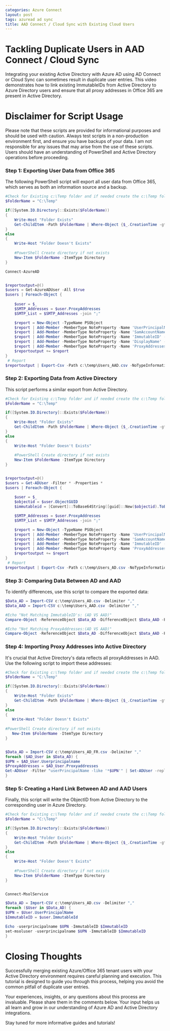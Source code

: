 ```yaml
---
categories: Azure Connect
layout: post
tags: azuread ad sync
title: AAD Connect / Cloud Sync with Existing Cloud Users
---
```


# Tackling Duplicate Users in AAD Connect / Cloud Sync

Integrating your existing Active Directory with Azure AD using AD Connect or Cloud Sync can sometimes result in duplicate user entries. This video demonstrates how to link existing ImmutableIDs from Active Directory to Azure Directory users and ensure that all proxy addresses in Office 365 are present in Active Directory.

# Disclaimer for Script Usage

Please note that these scripts are provided for informational purposes and should be used with caution. Always test scripts in a non-production environment first, and ensure you have backups of your data. I am not responsible for any issues that may arise from the use of these scripts. Users should have an understanding of PowerShell and Active Directory operations before proceeding.

### Step 1: Exporting User Data from Office 365

The following PowerShell script will export all user data from Office 365, which serves as both an information source and a backup.


```powershell
#Check for Existing c:\Temp folder and if needed create the c:\Temp folder
$FolderName = "C:\Temp"

if([System.IO.Directory]::Exists($FolderName))
{
    Write-Host "Folder Exists"
    Get-ChildItem -Path $FolderName | Where-Object {$_.CreationTime -gt (Get-Date).Date}   
}
else
{
    Write-Host "Folder Doesn't Exists"
    
    #PowerShell Create directory if not exists
    New-Item $FolderName -ItemType Directory
}

Connect-AzureAD


$reportoutput=@()
$users = Get-AzureADUser -All $true
$users | Foreach-Object {
 
    $user = $_
    $SMTP_Addresses = $user.ProxyAddresses
    $SMTP_List = $SMTP_Addresses -join ";"

    $report = New-Object -TypeName PSObject
    $report | Add-Member -MemberType NoteProperty -Name 'UserPrincipalName' -Value $user.UserPrincipalName
    $report | Add-Member -MemberType NoteProperty -Name 'SamAccountName' -Value $user.samaccountname
    $report | Add-Member -MemberType NoteProperty -Name 'ImmutableID' -Value $user.immutableid
    $report | Add-Member -MemberType NoteProperty -Name 'DisplayName' -Value $user.displayname
    $report | Add-Member -MemberType NoteProperty -Name 'ProxyAddresses' -Value $SMTP_List
    $reportoutput += $report
}
 # Report
$reportoutput | Export-Csv -Path c:\temp\Users_AAD.csv -NoTypeInformation -Encoding UTF8

```

### Step 2: Exporting Data from Active Directory

This script performs a similar export from Active Directory.

```powershell
#Check for Existing c:\Temp folder and if needed create the c:\Temp folder
$FolderName = "C:\Temp"

if([System.IO.Directory]::Exists($FolderName))
{
    Write-Host "Folder Exists"
    Get-ChildItem -Path $FolderName | Where-Object {$_.CreationTime -gt (Get-Date).Date}   
}
else
{
    Write-Host "Folder Doesn't Exists"
    
    #PowerShell Create directory if not exists
    New-Item $FolderName -ItemType Directory
}


$reportoutput=@()
$users = Get-ADUser -Filter * -Properties *
$users | Foreach-Object {
 
    $user = $_
    $objectid = $user.ObjectGUID
    $immutableid = [Convert]::ToBase64String([guid]::New($objectid).ToByteArray())

    $SMTP_Addresses = $user.ProxyAddresses
    $SMTP_List = $SMTP_Addresses -join ";" 

    $report = New-Object -TypeName PSObject
    $report | Add-Member -MemberType NoteProperty -Name 'UserPrincipalName' -Value $user.UserPrincipalName
    $report | Add-Member -MemberType NoteProperty -Name 'SamAccountName' -Value $user.samaccountname
    $report | Add-Member -MemberType NoteProperty -Name 'ImmutableID' -Value $immutableid
    $report | Add-Member -MemberType NoteProperty -Name 'ProxyAddresses' -Value $SMTP_List
    $reportoutput += $report
}
 # Report
$reportoutput | Export-Csv -Path c:\temp\Users_AD.csv -NoTypeInformation -Encoding UTF8

```

### Step 3: Comparing Data Between AD and AAD

To identify differences, use this script to compare the exported data:

```powershell
$Data_AD = Import-CSV c:\temp\Users_AD.csv -Delimiter ","
$Data_AAD = Import-CSV c:\temp\Users_AAD.csv -Delimiter ","

#Echo "Not Matching ImmutableID's: (AD VS AAD)"
Compare-Object -ReferenceObject $Data_AD -DifferenceObject $Data_AAD -Property ImmutableID -IncludeEqual -PassThru | Where-Object {$_.SideIndicator -Notlike "=="}

#Echo "Not Matching ProxyAddresses:(AD VS AAD)"
Compare-Object -ReferenceObject $Data_AD -DifferenceObject $Data_AAD -Property ProxyAddresses -IncludeEqual -PassThru | Where-Object {$_.SideIndicator -Notlike "=="}

```

### Step 4: Importing Proxy Addresses into Active Directory

It's crucial that Active Directory's data reflects all proxyAddresses in AAD. Use the following script to import these addresses:

```powershell
#Check for Existing c:\Temp folder and if needed create the c:\Temp folder
$FolderName = "C:\Temp"

if([System.IO.Directory]::Exists($FolderName))
{
    Write-Host "Folder Exists"
    Get-ChildItem -Path $FolderName | Where-Object {$_.CreationTime -gt (Get-Date).Date}   
}
else
{
   Write-Host "Folder Doesn't Exists"
    
#PowerShell Create directory if not exists
   New-Item $FolderName -ItemType Directory
}


$Data_AD = Import-CSV c:\temp\Users_AD_FR.csv -Delimiter ","
foreach ($AD_User in $Data_AD) {
$UPN = $AD_User.Userprincipalname
$ProxyAddresses = $AD_User.Proxyaddresses
Get-ADUser -Filter "userPrincipalName -like '*$UPN'" | Set-ADUser -replace @{ProxyAddresses=$ProxyAddresses -split ";"}
}
```

### Step 5: Creating a Hard Link Between AD and AAD Users

Finally, this script will write the ObjectID from Active Directory to the corresponding user in Azure Directory.

```powershell
#Check for Existing c:\Temp folder and if needed create the c:\Temp folder
$FolderName = "C:\Temp"

if([System.IO.Directory]::Exists($FolderName))
{
    Write-Host "Folder Exists"
    Get-ChildItem -Path $FolderName | Where-Object {$_.CreationTime -gt (Get-Date).Date}   
}
else
{
    Write-Host "Folder Doesn't Exists"
    
    #PowerShell Create directory if not exists
    New-Item $FolderName -ItemType Directory
}


Connect-MsolService

$Data_AD = Import-CSV c:\temp\Users_AD.csv -Delimiter ","
foreach ($User in $Data_AD) {
$UPN = $User.UserPrincipalName
$ImmutableID = $user.ImmutableId

Echo -userprincipalname $UPN -ImmutableID $ImmutableID
set-msoluser -userprincipalname $UPN -ImmutableID $ImmutableID
}
```

# Closing Thoughts

Successfully merging existing Azure/Office 365 tenant users with your Active Directory environment requires careful planning and execution. This tutorial is designed to guide you through this process, helping you avoid the common pitfall of duplicate user entries.

Your experiences, insights, or any questions about this process are invaluable. Please share them in the comments below. Your input helps us all learn and grow in our understanding of Azure AD and Active Directory integrations.

Stay tuned for more informative guides and tutorials!